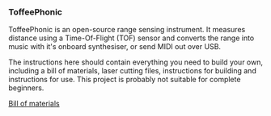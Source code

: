 ### ToffeePhonic
ToffeePhonic is an open-source range sensing instrument. It measures distance using a Time-Of-Flight (TOF) sensor and converts the range into music with it's onboard synthesiser, or send MIDI out over USB.

The instructions here should contain everything you need to build your own, including a bill of materials, laser cutting files, instructions for building and instructions for use. This project is probably not suitable for complete beginners.

[Bill of materials](docs/BOM.md)

